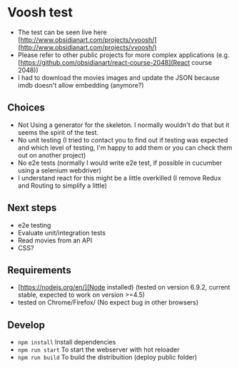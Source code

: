 # Voosh test
- The test can be seen live here [http://www.obsidianart.com/projects/vvoosh/](http://www.obsidianart.com/projects/vvoosh/)
- Please refer to other public projects for more complex applications (e.g. [https://github.com/obsidianart/react-course-2048](React course 2048))
- I had to download the movies images and update the JSON because imdb doesn't allow embedding (anymore?)

## Choices
- Not Using a generator for the skeleton. I normally wouldn't do that but it seems the spirit of the test.
- No unit testing (I tried to contact you to find out if testing was expected and which level of testing, I'm happy to add them or you can check them out on another project)
- No e2e tests (normally I would write e2e test, if possible in cucumber using a selenium webdriver)
- I understand react for this might be a little overkilled (I remove Redux and Routing to simplify a little)

## Next steps
- e2e testing
- Evaluate unit/integration tests
- Read movies from an API
- CSS?

## Requirements
- [https://nodejs.org/en/](Node installed) (tested on version 6.9.2, current stable, expected to work on version >=4.5)
- tested on Chrome/Firefox/ (No expect bug in other browsers)

## Develop
- ```npm install``` Install dependencies
- ```npm run start``` To start the webserver with hot reloader
- ```npm run build``` To build the distribuition (deploy public folder)
